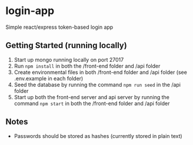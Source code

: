 # login-app
Simple react/express token-based login app

## Getting Started (running locally)
1. Start up mongo running locally on port 27017
2. Run `npm install` in both the /front-end folder and /api folder
3. Create environmental files in both /front-end folder and /api folder (see .env.example in each folder)
4. Seed the database by running the command `npm run seed` in the /api folder
5. Start up both the front-end server and api server by running the command `npm start` in both the /front-end folder and /api folder


## Notes
- Passwords should be stored as hashes (currently stored in plain text)
